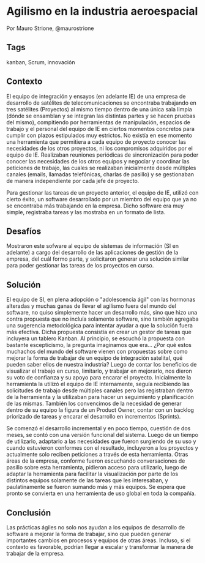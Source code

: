 Agilismo en la industria aeroespacial
===

Por Mauro Strione, @maurostrione


Tags
----
kanban, Scrum, innovación

Contexto
---------
El equipo de integración y ensayos (en adelante IE) de una empresa de desarrollo de satélites de telecomunicaciones se encontraba trabajando en tres satélites (Proyectos) al mismo tiempo dentro de una única sala limpia (dónde se ensamblan y se integran las distintas partes y se hacen pruebas del mismo), compitiendo por herramientas de manipulación, espacios de trabajo y el personal del equipo de IE en ciertos momentos concretos para cumplir con plazos estipulados muy estrictos. No existía en ese momento una herramienta que permitiera a cada equipo de proyecto conocer las necesidades de los otros proyectos, ni los compromisos adquiridos por el equipo de IE. Realizaban reuniones periódicas de sincronización para poder conocer las necesidades de los otros equipos y negociar y coordinar las peticiones de trabajo, las cuales se realizaban inicialmente desde múltiples canales (emails, llamadas telefónicas, charlas de pasillo) y se gestionaban de manera independiente por cada jefe de proyecto. 

Para gestionar las tareas de un proyecto anterior, el equipo de IE, utilizó con cierto éxito, un software desarrollado por un miembro del equipo que ya no se encontraba más trabajando en la empresa. Dicho software era muy simple, registraba tareas y las mostraba en un formato de lista.


Desafíos
---------
Mostraron este sofware al equipo de sistemas de información (SI en adelante) a cargo del desarrollo de las aplicaciones de gestión de la empresa, del cuál formo parte, y solicitaron generar una solución similar para poder gestionar las tareas de los proyectos en curso.


Solución
---------
El equipo de SI, en plena adopción o "adolescencia ágil" con las hormonas alteradas y muchas ganas de llevar el agilismo fuera del mundo del software, no quiso simplemente hacer un desarrollo más, sino que hizo una contra propuesta que no incluía solamente software, sino también agregaba una sugerencia metodológica para intentar ayudar a que la solución fuera más efectiva. Dicha propuesta consistía en crear un gestor de tareas que incluyera un tablero Kanban. Al principio, se escuchó la propuesta con bastante escepticismo, la pregunta imaginamos que era... ¿Por qué estos muchachos del mundo del software vienen con propuestas sobre como mejorar la forma de trabajar de un equipo de integración satelital, qué pueden saber ellos de nuestra industria? Luego de contar los beneficios de visualizar el trabajo en curso, limitarlo, y trabajar en mejorarlo, nos dieron su voto de confianza y su apoyo para encarar el proyecto. Inicialmente la herramienta la utilizó el equipo de IE internamente, seguía recibiendo las solicitudes de trabajo desde múltiples canales pero las registraban dentro de la herramienta y la utilizaban para hacer un seguimiento y planificación de las mismas. También los convencimos de la necesidad de generar dentro de su equipo la figura de un Product Owner, contar con un backlog priorizado de tareas y encarar el desarrollo en incrementos (Sprints).

Se comenzó el desarrollo incremental y en poco tiempo, cuestión de dos meses, se contó con una versión funcional del sistema. Luego de un tiempo de utilizarlo, adaptarlo a las necesidades que fueron surgiendo de su uso y cuando estuvieron conformes con el resultado, incluyeron a los proyectos y actualmente solo reciben peticiones a través de esta herramienta. Otras áreas de la empresa, conforme fueron escuchando conversaciones de pasillo sobre esta herramienta, pidieron acceso para utilizarlo, luego de adaptar la herramienta para facilitar la visualización por parte de los distintos equipos solamente de las tareas que les interesaban, y paulatinamente se fueron sumando más y más equipos. Se espera que pronto se convierta en una herramienta de uso global en toda la compañía.


Conclusión
-----------
Las prácticas ágiles no solo nos ayudan a los equipos de desarrollo de software a mejorar la forma de trabajar, sino que pueden generar importantes cambios en procesos y equipos de otras áreas. Incluso, si el contexto es favorable, podrían llegar a escalar y transformar la manera de trabajar de la empresa.
